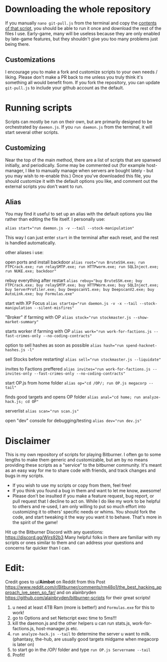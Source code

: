 # Downloading the whole repository

If you manually `nano git-pull.js` from the terminal and copy the [contents of that script](https://raw.githubusercontent.com/alainbryden/bitburner-scripts/main/git-pull.js), you should be able to run it once and download the rest of the files I use. Early-game, many will be useless because they are only enabled by late-game features, but they shouldn't give you too many problems just being there.

## Customizations

I encourage you to make a fork and customize scripts to your own needs / liking. Please don't make a PR back to me unless you truly think it's something all would benefit from. If you fork the repository, you can update `git-pull.js` to include your github account as the default.

# Running scripts

Scripts can mostly be run on their own, but are primarily designed to be orchestrated by `daemon.js`. If you `run daemon.js` from the terminal, it will start several other scripts.

## Customizing
Near the top of the main method, there are a list of scripts that are spanwed initially, and periodically. Some may be commented out (for example host-manager, I like to manually manage when servers are bought lately - but you may wish to re-enable this.) Once you've downloaded this file, you should customize it with the default options you like, and comment out the external scripts you don't want to run.

## Alias

You may find it useful to set up an alias with the default options you like rather than editing the file itself. I personally use:

`alias start="run daemon.js -v --tail --stock-manipulation"`

This way I can just enter `start` in the terminal after each reset, and the rest is handled automatically.

other aliases i use:

open ports and install backdoor
`alias root="run BruteSSH.exe; run FTPCrack.exe; run relaySMTP.exe; run HTTPworm.exe; run SQLInject.exe; run NUKE.exe; backdoor"`

rebuy everything after restart
`alias rebuy="buy BruteSSH.exe; buy FTPCrack.exe; buy relaySMTP.exe; buy HTTPWorm.exe; buy SQLInject.exe; buy ServerProfiler.exe; buy DeepscanV1.exe; buy DeepscanV2.exe; buy AutoLink.exe; buy Formulas.exe"`

start with XP Focus
`alias startxp="run daemon.js -v -x --tail --stock-manipulation --silent-misfires"`

"Broker" if farming with OP
`alias stock="run stockmaster.js --show-market-summary"`

starts worker if farming with OP
`alias work="run work-for-factions.js --fast-crimes-only --no-coding-contracts"`

option to sell hashes as soon as possible
`alias hash="run spend-hacknet-hashes.js -l"`

sell Stocks before restarting!
`alias sell="run stockmaster.js --liquidate"`

invites to Factions preffered
`alias invites="run work-for-factions.js --invites-only --fast-crimes-only --no-coding-contracts"`

start OP.js from home folder
`alias op="cd /OP/; run OP.js megacorp --tail"`

finds good targets and opens OP folder
`alias anal="cd home; run analyze-hack.js; cd OP"`

serverlist
`alias scan="run scan.js"`

open "dev" console for debugging/testing
`alias dev="run dev.js"`

# Disclaimer

This is my own repository of scripts for playing Bitburner.
I often go to some lengths to make them generic and customizable, but am by no means providing these scripts as a "service" to the bitburner community.
It's meant as an easy way for me to share code with friends, and track changes and bugs in my scripts.

- If you wish to use my scripts or copy from them, feel free!
- If you think you found a bug in them and want to let me know, awesome!
- Please don't be insulted if you make a feature request, bug report, or pull request that I decline to act on.
While I do like my work to be helpful to others and re-used, I am only willing to put so much effort into customizing it to others' specific needs or whims.
You should fork the code, and start tweaking it the way you want it to behave. That's more in the spirit of the game!

Hit up the Bitburner Discord with any questions: https://discord.gg/Wjrs92b3
Many helpful folks in there are familiar with my scripts or ones similar to them and can address your questions and concerns far quicker than I can.


# Edit:

Credit goes to u/__Aimbot__ on Reddit from this Post https://www.reddit.com/r/Bitburner/comments/rm48o1/the_best_hacking_approach_ive_seen_so_far/
and on alainbryden https://github.com/alainbryden/bitburner-scripts for their great scripts!

1. u need at least 4TB Ram (more is better!) and `Formulas.exe` for this to work!
2. go to Options and set Netscript exec time to 5ms!!!
3. kill the daemon.js and the other helpers u can run stats.js, work-for-factions.js, host-manager.js etc.
4. `run analyze-hack.js --tail` to determine the server u want to milk. (phantasy, the-hub, are usually good targets midgame when megacorp is later on)
5. to start go in the /OP/ folder and type `run OP.js Servername --tail`
6. Profit!
